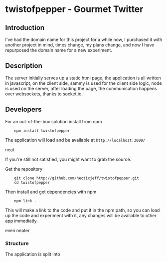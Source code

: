twistofpepper - Gourmet Twitter
=================================

## Introduction

I've had the domain name for this project for a while now, I purchased it with another
project in mind, times change, my plans change, and now I have repurposed the domain name
for a new experiment.

## Description

The server initially serves up a static html page, the application is all 
written in javascript, on the client side, sammy is used for the client side logic,
node is used on the server, after loading the page, the communication happens over websockets,
thanks to socket.io.

## Developers

For an out-of-the-box solution install from npm

		npm install twistofpepper

The application will load and be available at `http://localhost:3000/`

neat

If you're still not satisfied, you might want to grab the source.

Get the repository

		git clone http://github.com/hecticjeff/twistofpepper.git
		cd twistofpepper

Then install and get dependencies with npm

		npm link .

This will make a link to the code and put it in the npm path, so you can load up the code and
experiment with it, any changes will be available to other app immediatly.

even neater

### Structure

The application is split into 
